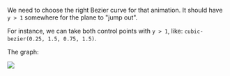 We need to choose the right Bezier curve for that animation. It should have `y > 1` somewhere for the plane to "jump out".

For instance, we can take both control points with `y > 1`, like: `cubic-bezier(0.25, 1.5, 0.75, 1.5)`.

The graph:

![](bezier-up.svg)

